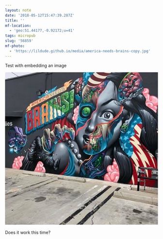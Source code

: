 ```yaml
---
layout: note
date: '2018-05-12T15:47:39.287Z'
title: ''
mf-location:
  - 'geo:51.44177,-0.92172;u=41'
tags: micropub
slug: '56859'
mf-photo:
  - 'https://lildude.github.io/media/america-needs-brains-copy.jpg'
---
```

Test with embedding an image 

![img here](/media/america-needs-brains-copy.jpg)

Does it work this time?
